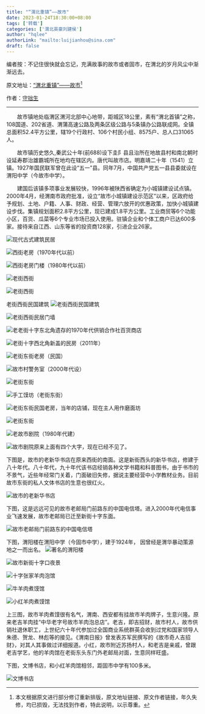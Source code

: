 ```yaml
---
title: "“渭北重镇”——故市"
date: 2023-01-24T18:30:00+08:00
tags: ['转载']
categories: ['渭北英豪刘建侯']
author: "hqlee"
authorLink: "mailto:luijianhou@sina.com"
draft: false
---
```

编者按：不记住很快就会忘记，充满故事的故市或者固市，在渭北的岁月风尘中渐渐远去。

原文地址：[“渭北重镇”——故市](http://blog.sina.com.cn/s/blog_5c6a50fc01013ps2.html)[^1]

作者：[守拙生](http://blog.sina.com.cn/u/1550471420)

----------------------------------------
　　故市镇地处临渭区渭河北部中心地带，距城区18公里，素有“渭北首镇”之称，108国道、202省道、渭蒲高速公路及两条区级公路与5条镇办公路联成网。全镇总面积52.4平方公里，辖19个行政村、106个村民小组、8575户、总人口31065人。

　　故市镇历史悠久,秦武公十年(前688)设下圭阝县且治所在地故县村和南北朝时设延寿郡治雄霸城所在地均在辖区内。唐代叫故市店。明嘉靖二十年（1541）立镇。1927年国民联军曾在此设“五一”县。同年7月，中国共产党五一县县委就设在渭阳中学（今故市中学）。

　　建国后该镇多项事业发展较快，1996年被陕西省确定为小城镇建设试点镇。2000年4月，经渭南市政府批准，设立“故市小城镇建设示范区”以来，区政府给予规划、土地、户籍、人事、财政、经营、管理六放开的优惠政策，加快小城镇建设步伐。集镇规划面积2.8平方公里，现已建成1.8平方公里。工业商贸等6个功能小区，百货、瓜菜等6个专业市场已投入使用。驻镇企业和个体工商户已达600多家。接待来自江西、山东等省的投资商128家，引进企业26家。


![现代古式建筑民居](/images/gushi/image001.jpg "现代古式建筑民居")

![西街老房（1970年代以前）](/images/gushi/image003.jpg "西街老房（1970年代以前）")

![西街老房门楼（1980年代以前）](/images/gushi/image005.jpg "西街老房门楼（1980年代以前）")

![老街西街](/images/gushi/image007.jpg "老街西街")

![老街西街](/images/gushi/image009.jpg "老街西街")

老街西街民国建筑
![老街西街民国建筑](/images/gushi/image011.jpg "老街西街民国建筑")

![老街西街民居门墙](/images/gushi/image013.jpg "老街西街民居门墙")


![老老街十字东北角遗存的1970年代供销合作社百货商店](/images/gushi/image015.jpg "老街十字东北角遗存的1970年代供销合作社百货商店")

![老街十字西北角新盖的民房（2011年）](/images/gushi/image017.jpg "老街十字西北角新盖的民房（2011年）")

![老街东街老房（民国）](/images/gushi/image019.jpg "老街东街老房（民国）")

![故市村警务室（2000年代设）](/images/gushi/image021.jpg "故市村警务室（2000年代设）")


![老街东街](/images/gushi/image023.jpg "老街东街")

![手工馍坊（老街东街）](/images/gushi/image025.jpg "手工馍坊（老街东街）")

![老街东街民国老房，当年的店铺，现在主人用作磨面坊](/images/gushi/image027.jpg "老街东街民国老房，当年的店铺，现在主人用作磨面坊")

![老街东街](/images/gushi/image029.jpg "老街东街")


![老故市剧院（1980年代建）](/images/gushi/image031.jpg "故市剧院（1980年代建）")


![故市剧院原来上面有四个大字，现在已经不见了。](/images/gushi/image033.jpg "故市剧院原来上面有四个大字，现在已经不见了。")

下图是，故市的老新华书店在原来西街的南面。这是新街西头的新华书店，修建于八十年代。八十年代，九十年代该书店经销各种文学书籍和科普图书，由于书市的不景气，近些年经常门关着，门面破旧失修，据说主要经营中小学教材业务。目前故市东街的私人文体书店的生意也很红火。

![故市的老新华书店](/images/gushi/image035.jpg "故市的老新华书店")

下图，这是远远可见的故市老邮局门前路东的中国电信塔。进入2000年代电信事业飞速发展，故市老邮局已迁至新街十字东面。

![故市老邮局门前路东的中国电信塔](/images/gushi/image037.jpg "故市老邮局门前路东的中国电信塔")

下图，渭阳楼在渭阳中学（今固市中学），建于1924年， 因曾经是渭华暴动策源地之一而出名。
![著名的渭阳楼](/images/gushi/image039.jpg "著名的渭阳楼")


![故市新街十字口夜景](/images/gushi/image041.jpg "故市新街十字口夜景")


![十字张家羊肉泡馆](/images/gushi/image043.jpg "十字张家羊肉泡馆")


![牛羊肉煮馍馆](/images/gushi/image045.jpg "牛羊肉煮馍馆")

![小红羊肉煮馍馆](/images/gushi/image047.jpg "小红羊肉煮馍馆")

上三图，故市羊肉煮馍很有名气，渭南、西安都有挂故市羊肉牌子，生意兴隆。原来老吉羊肉挂“中华老字号故市羊肉泡总店”。老吉，即吉招财，故市村人，故市供销社退休职工，上世纪六十年代参加过全国商业系统群英会收到过党和国家领导人朱德、贺龙、林彪等的接见。《渭南日报》曾发表苏军民撰写的《故市奇人吉招财》，对其人其事做过详细报道。小红，故市附近苏扬村人，和老吉是亲戚，曾跟老吉学艺，他的羊肉馆在老街东头东门外老邮局对面，生意同样旺盛。

下图，文博书店，和小红羊肉馆相邻，距固市中学有100多米。

![文博书店](/images/gushi/image049.jpg "文博书店")




[^1]: 本文根据原文进行部分修订重新排版，原文地址链接、原文作者链接，年久失修，均已损毁，无法找到作者，特此说明，以示尊重。
